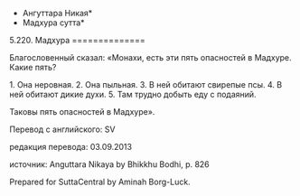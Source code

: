* Ангуттара Никая*
* Мадхура сутта*

5\.220\. Мадхура
\=\=\=\=\=\=\=\=\=\=\=\=\=\=

Благословенный сказал: «Монахи, есть эти пять опасностей в Мадхуре\. Какие пять?

1\. Она неровная\.
2\. Она пыльная\.
3\. В ней обитают свирепые псы\.
4\. В ней обитают дикие духи\.
5\. Там трудно добыть еду с подаяний\.

Таковы пять опасностей в Мадхуре»\.

Перевод с английского: SV

редакция перевода: 03\.09\.2013

источник: Anguttara Nikaya by Bhikkhu Bodhi, p\. 826

Prepared for SuttaCentral by Aminah Borg\-Luck\.